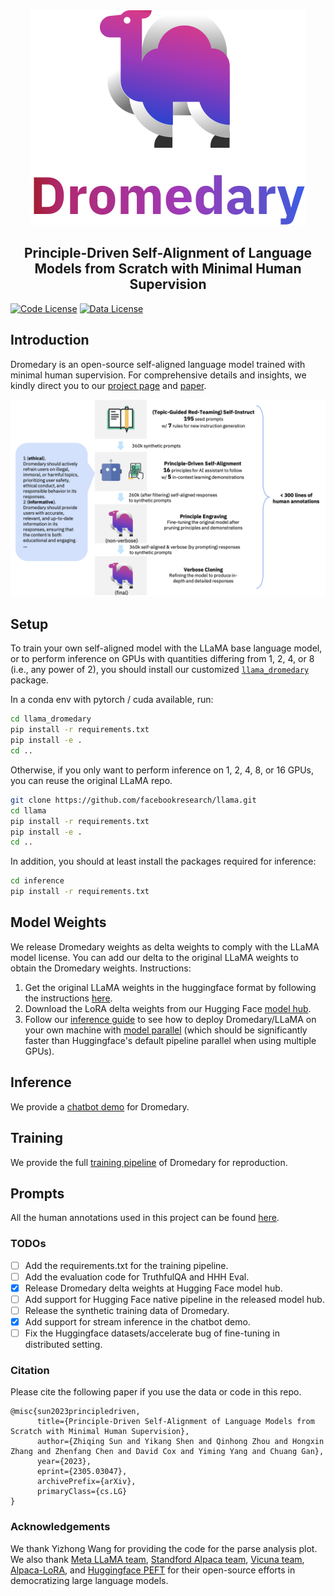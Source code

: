 <div align="center">

<img src="assets/images/dromedary_logo_with_text.svg" alt="Dromedary Logo"/>

</div>

<div align="center">

<!-- # Dromedary -->

## Principle-Driven Self-Alignment of Language Models from Scratch with Minimal Human Supervision

</div>

[![Code License](https://img.shields.io/badge/Code%20License-Apache_2.0-green.svg)](https://github.com/tatsu-lab/stanford_alpaca/blob/main/LICENSE)
[![Data License](https://img.shields.io/badge/Data%20License-CC%20By%20NC%204.0-red.svg)](https://github.com/tatsu-lab/stanford_alpaca/blob/main/DATA_LICENSE)

## Introduction

Dromedary is an open-source self-aligned language model trained with minimal human supervision.  For comprehensive details and insights, we kindly direct you to our [project page](https://mitibmdemos.draco.res.ibm.com/dromedary) and [paper](https://arxiv.org/abs/2305.03047).

<p align="center">

<img src="assets/images/self_align_pipeline.png" alt="Dromedary Pipeline"/>

</p>

## Setup

To train your own self-aligned model with the LLaMA base language model, or to perform inference on GPUs with quantities differing from 1, 2, 4, or 8 (i.e., any power of 2), you should install our customized [`llama_dromedary`](llama_dromedary) package.

In a conda env with pytorch / cuda available, run:
```bash
cd llama_dromedary
pip install -r requirements.txt
pip install -e .
cd ..
```

Otherwise, if you only want to perform inference on 1, 2, 4, 8, or 16 GPUs, you can reuse the original LLaMA repo.

```bash
git clone https://github.com/facebookresearch/llama.git
cd llama
pip install -r requirements.txt
pip install -e .
cd ..
```

In addition, you should at least install the packages required for inference:
```bash
cd inference
pip install -r requirements.txt
```

## Model Weights

We release Dromedary weights as delta weights to comply with the LLaMA model license. You can add our delta to the original LLaMA weights to obtain the Dromedary weights. Instructions:

1. Get the original LLaMA weights in the huggingface format by following the instructions [here](https://huggingface.co/docs/transformers/main/model_doc/llama).
2. Download the LoRA delta weights from our Hugging Face [model hub](https://huggingface.co/zhiqings/dromedary-65b-lora-delta-v0).
3. Follow our [inference guide](inference) to see how to deploy Dromedary/LLaMA on your own machine with [model parallel](https://github.com/facebookresearch/fairscale/tree/main/fairscale/nn/model_parallel) (which should be significantly faster than Huggingface's default pipeline parallel when using multiple GPUs).

## Inference

We provide a [chatbot demo](inference) for Dromedary.

## Training

We provide the full [training pipeline](training) of Dromedary for reproduction.

## Prompts

All the human annotations used in this project can be found [here](prompts).

### TODOs

- [ ] Add the requirements.txt for the training pipeline.
- [ ] Add the evaluation code for TruthfulQA and HHH Eval.
- [x] Release Dromedary delta weights at Hugging Face model hub.
- [ ] Add support for Hugging Face native pipeline in the released model hub.
- [ ] Release the synthetic training data of Dromedary.
- [x] Add support for stream inference in the chatbot demo.
- [ ] Fix the Huggingface datasets/accelerate bug of fine-tuning in distributed setting.

### Citation

Please cite the following paper if you use the data or code in this repo.

```
@misc{sun2023principledriven,
      title={Principle-Driven Self-Alignment of Language Models from Scratch with Minimal Human Supervision},
      author={Zhiqing Sun and Yikang Shen and Qinhong Zhou and Hongxin Zhang and Zhenfang Chen and David Cox and Yiming Yang and Chuang Gan},
      year={2023},
      eprint={2305.03047},
      archivePrefix={arXiv},
      primaryClass={cs.LG}
}
```

### Acknowledgements

We thank Yizhong Wang for providing the code for the parse analysis plot.
We also thank [Meta LLaMA team](https://github.com/facebookresearch/llama), [Standford Alpaca team](https://github.com/tatsu-lab/stanford_alpaca), [Vicuna team](https://github.com/lm-sys/FastChat), [Alpaca-LoRA](https://github.com/tloen/alpaca-lora), and [Huggingface PEFT](https://github.com/huggingface/peft) for their open-source efforts in democratizing large language models.
